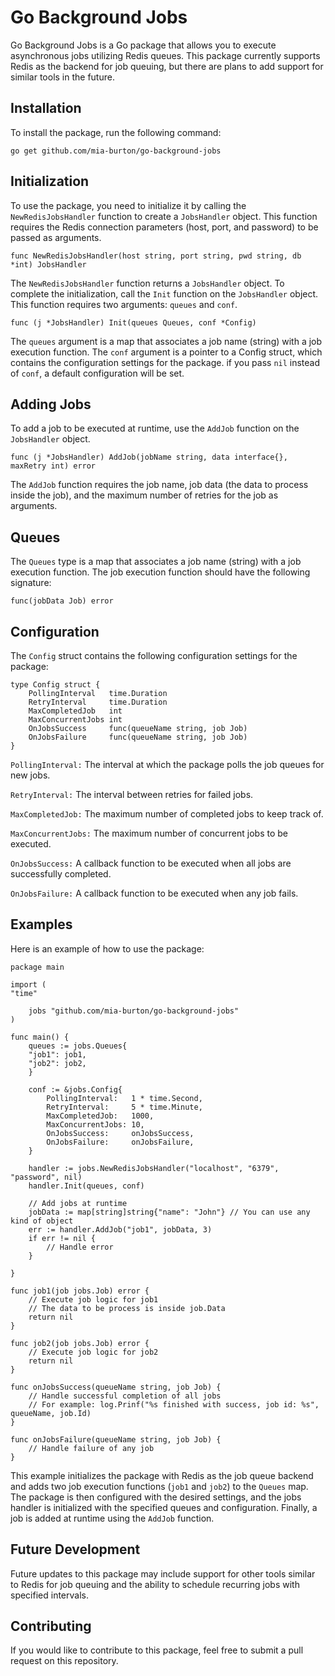 # Go Background Jobs
Go Background Jobs is a Go package that allows you to execute asynchronous jobs utilizing Redis queues.
This package currently supports Redis as the backend for job queuing, but there are plans to add support for similar tools in the future.

## Installation
To install the package, run the following command:

    go get github.com/mia-burton/go-background-jobs

## Initialization
To use the package, you need to initialize it by calling the `NewRedisJobsHandler` function to create a `JobsHandler` object. This function requires the Redis connection parameters (host, port, and password) to be passed as arguments.

    func NewRedisJobsHandler(host string, port string, pwd string, db *int) JobsHandler

The `NewRedisJobsHandler` function returns a `JobsHandler` object. To complete the initialization, call the `Init` function on the `JobsHandler` object. This function requires two arguments: `queues` and `conf`.

    func (j *JobsHandler) Init(queues Queues, conf *Config)

The `queues` argument is a map that associates a job name (string) with a job execution function. The `conf` argument is a pointer to a Config struct, which contains the configuration settings for the package.
if you pass `nil` instead of `conf`, a default configuration will be set.

## Adding Jobs
To add a job to be executed at runtime, use the `AddJob` function on the `JobsHandler` object.
    
    func (j *JobsHandler) AddJob(jobName string, data interface{}, maxRetry int) error

The `AddJob` function requires the job name, job data (the data to process inside the job), and the maximum number of retries for the job as arguments.

## Queues
The `Queues` type is a map that associates a job name (string) with a job execution function. The job execution function should have the following signature:
    
    func(jobData Job) error

## Configuration
The `Config` struct contains the following configuration settings for the package:

    type Config struct {
        PollingInterval   time.Duration
        RetryInterval     time.Duration
        MaxCompletedJob   int
        MaxConcurrentJobs int
        OnJobsSuccess     func(queueName string, job Job)
        OnJobsFailure     func(queueName string, job Job)
    }

`PollingInterval:` The interval at which the package polls the job queues for new jobs.

`RetryInterval:` The interval between retries for failed jobs.

`MaxCompletedJob:` The maximum number of completed jobs to keep track of.

`MaxConcurrentJobs:` The maximum number of concurrent jobs to be executed.

`OnJobsSuccess:` A callback function to be executed when all jobs are successfully completed.

`OnJobsFailure:` A callback function to be executed when any job fails.

## Examples
Here is an example of how to use the package:

    package main

    import (
    "time"
    
        jobs "github.com/mia-burton/go-background-jobs"
    )
    
    func main() {
        queues := jobs.Queues{
        "job1": job1,
        "job2": job2,
        }
    
        conf := &jobs.Config{
            PollingInterval:   1 * time.Second,
            RetryInterval:     5 * time.Minute,
            MaxCompletedJob:   1000,
            MaxConcurrentJobs: 10,
            OnJobsSuccess:     onJobsSuccess,
            OnJobsFailure:     onJobsFailure,
        }
    
        handler := jobs.NewRedisJobsHandler("localhost", "6379", "password", nil)
        handler.Init(queues, conf)
    
        // Add jobs at runtime
        jobData := map[string]string{"name": "John"} // You can use any kind of object
        err := handler.AddJob("job1", jobData, 3)
        if err != nil {
            // Handle error
        }

    }
    
    func job1(job jobs.Job) error {
        // Execute job logic for job1
        // The data to be process is inside job.Data
        return nil
    }
    
    func job2(job jobs.Job) error {
        // Execute job logic for job2
        return nil
    }
    
    func onJobsSuccess(queueName string, job Job) {
        // Handle successful completion of all jobs
        // For example: log.Prinf("%s finished with success, job id: %s", queueName, job.Id)
    }
    
    func onJobsFailure(queueName string, job Job) {
        // Handle failure of any job
    }

This example initializes the package with Redis as the job queue backend and adds two job execution functions (`job1` and `job2`) to the `Queues` map. The package is then configured with the desired settings, and the jobs handler is initialized with the specified queues and configuration. Finally, a job is added at runtime using the `AddJob` function.

## Future Development
Future updates to this package may include support for other tools similar to Redis for job queuing and the ability to schedule recurring jobs with specified intervals.

## Contributing
If you would like to contribute to this package, feel free to submit a pull request on this repository.